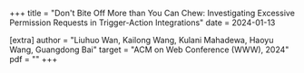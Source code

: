 +++
title = "Don't Bite Off More than You Can Chew: Investigating Excessive Permission Requests in Trigger-Action Integrations"
date = 2024-01-13

[extra]
author = "Liuhuo Wan, Kailong Wang, Kulani Mahadewa, Haoyu Wang, Guangdong Bai"
target = "ACM on Web Conference (WWW), 2024"
pdf = ""
+++
